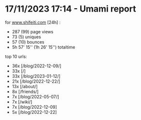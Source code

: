 # 17/11/2023 17:14 - Umami report
for www.shifeiti.com [24h] :

 - 287 (99) page views
 - 73 (5) uniques
 - 57 (10) bounces
 - 5h 57' 15'' (1h 26' 15'') totaltime


top 10 urls:
 - 36x [/blog/2022-12-09/]
 - 33x [/]
 - 33x [/blog/2023-01-12/]
 - 21x [/blog/2022-12-22/]
 - 13x [/about/]
 - 8x [/friends/]
 - 7x [/blog/2022-05-07/]
 - 7x [/wiki/]
 - 7x [/blog/2022-12-09]
 - 5x [/blog/2022-12-22]


